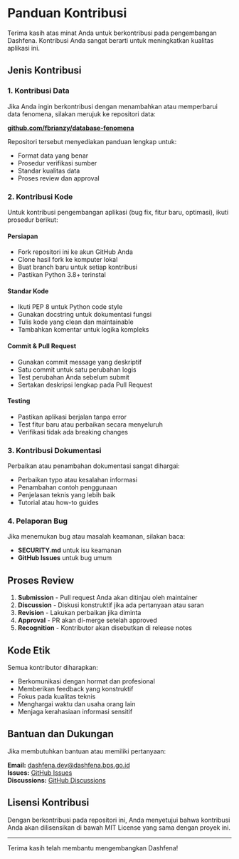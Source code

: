 # Panduan Kontribusi

Terima kasih atas minat Anda untuk berkontribusi pada pengembangan Dashfena. Kontribusi Anda sangat berarti untuk meningkatkan kualitas aplikasi ini.

## Jenis Kontribusi

### 1. Kontribusi Data

Jika Anda ingin berkontribusi dengan menambahkan atau memperbarui data fenomena, silakan merujuk ke repositori data:

**[github.com/fbrianzy/database-fenomena](https://github.com/fbrianzy/database-fenomena)**

Repositori tersebut menyediakan panduan lengkap untuk:
- Format data yang benar
- Prosedur verifikasi sumber
- Standar kualitas data
- Proses review dan approval

### 2. Kontribusi Kode

Untuk kontribusi pengembangan aplikasi (bug fix, fitur baru, optimasi), ikuti prosedur berikut:

#### Persiapan
- Fork repositori ini ke akun GitHub Anda
- Clone hasil fork ke komputer lokal
- Buat branch baru untuk setiap kontribusi
- Pastikan Python 3.8+ terinstal

#### Standar Kode
- Ikuti PEP 8 untuk Python code style
- Gunakan docstring untuk dokumentasi fungsi
- Tulis kode yang clean dan maintainable
- Tambahkan komentar untuk logika kompleks

#### Commit & Pull Request
- Gunakan commit message yang deskriptif
- Satu commit untuk satu perubahan logis
- Test perubahan Anda sebelum submit
- Sertakan deskripsi lengkap pada Pull Request

#### Testing
- Pastikan aplikasi berjalan tanpa error
- Test fitur baru atau perbaikan secara menyeluruh
- Verifikasi tidak ada breaking changes

### 3. Kontribusi Dokumentasi

Perbaikan atau penambahan dokumentasi sangat dihargai:
- Perbaikan typo atau kesalahan informasi
- Penambahan contoh penggunaan
- Penjelasan teknis yang lebih baik
- Tutorial atau how-to guides

### 4. Pelaporan Bug

Jika menemukan bug atau masalah keamanan, silakan baca:
- **SECURITY.md** untuk isu keamanan
- **GitHub Issues** untuk bug umum

## Proses Review

1. **Submission** - Pull request Anda akan ditinjau oleh maintainer
2. **Discussion** - Diskusi konstruktif jika ada pertanyaan atau saran
3. **Revision** - Lakukan perbaikan jika diminta
4. **Approval** - PR akan di-merge setelah approved
5. **Recognition** - Kontributor akan disebutkan di release notes

## Kode Etik

Semua kontributor diharapkan:
- Berkomunikasi dengan hormat dan profesional
- Memberikan feedback yang konstruktif
- Fokus pada kualitas teknis
- Menghargai waktu dan usaha orang lain
- Menjaga kerahasiaan informasi sensitif

## Bantuan dan Dukungan

Jika membutuhkan bantuan atau memiliki pertanyaan:

**Email:** dashfena.dev@dashfena.bps.go.id  
**Issues:** [GitHub Issues](https://github.com/fbrianzy/dashfena/issues)  
**Discussions:** [GitHub Discussions](https://github.com/fbrianzy/dashfena/discussions)

## Lisensi Kontribusi

Dengan berkontribusi pada repositori ini, Anda menyetujui bahwa kontribusi Anda akan dilisensikan di bawah MIT License yang sama dengan proyek ini.

---

Terima kasih telah membantu mengembangkan Dashfena!
